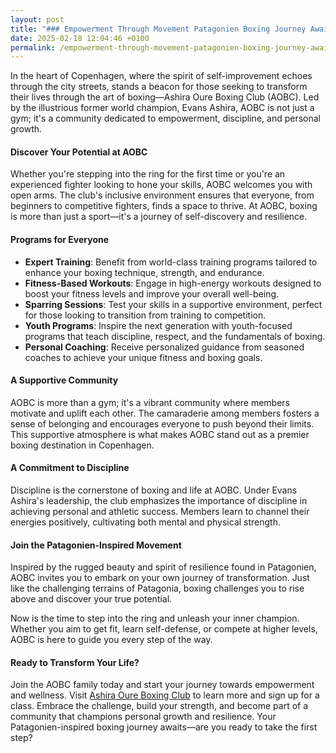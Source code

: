 ```yaml
---
layout: post
title: "### Empowerment Through Movement Patagonien Boxing Journey Awaits at AOBC"
date: 2025-02-18 12:04:46 +0100
permalink: /empowerment-through-movement-patagonien-boxing-journey-awaits-at-aobc/
---
```



In the heart of Copenhagen, where the spirit of self-improvement echoes through the city streets, stands a beacon for those seeking to transform their lives through the art of boxing—Ashira Oure Boxing Club (AOBC). Led by the illustrious former world champion, Evans Ashira, AOBC is not just a gym; it's a community dedicated to empowerment, discipline, and personal growth.

#### Discover Your Potential at AOBC

Whether you're stepping into the ring for the first time or you're an experienced fighter looking to hone your skills, AOBC welcomes you with open arms. The club's inclusive environment ensures that everyone, from beginners to competitive fighters, finds a space to thrive. At AOBC, boxing is more than just a sport—it's a journey of self-discovery and resilience.

#### Programs for Everyone

- **Expert Training**: Benefit from world-class training programs tailored to enhance your boxing technique, strength, and endurance.
- **Fitness-Based Workouts**: Engage in high-energy workouts designed to boost your fitness levels and improve your overall well-being.
- **Sparring Sessions**: Test your skills in a supportive environment, perfect for those looking to transition from training to competition.
- **Youth Programs**: Inspire the next generation with youth-focused programs that teach discipline, respect, and the fundamentals of boxing.
- **Personal Coaching**: Receive personalized guidance from seasoned coaches to achieve your unique fitness and boxing goals.

#### A Supportive Community

AOBC is more than a gym; it's a vibrant community where members motivate and uplift each other. The camaraderie among members fosters a sense of belonging and encourages everyone to push beyond their limits. This supportive atmosphere is what makes AOBC stand out as a premier boxing destination in Copenhagen.

#### A Commitment to Discipline

Discipline is the cornerstone of boxing and life at AOBC. Under Evans Ashira's leadership, the club emphasizes the importance of discipline in achieving personal and athletic success. Members learn to channel their energies positively, cultivating both mental and physical strength.

#### Join the Patagonien-Inspired Movement

Inspired by the rugged beauty and spirit of resilience found in Patagonien, AOBC invites you to embark on your own journey of transformation. Just like the challenging terrains of Patagonia, boxing challenges you to rise above and discover your true potential.

Now is the time to step into the ring and unleash your inner champion. Whether you aim to get fit, learn self-defense, or compete at higher levels, AOBC is here to guide you every step of the way.

#### Ready to Transform Your Life?

Join the AOBC family today and start your journey towards empowerment and wellness. Visit [Ashira Oure Boxing Club](https://www.ashiraoure.com/) to learn more and sign up for a class. Embrace the challenge, build your strength, and become part of a community that champions personal growth and resilience. Your Patagonien-inspired boxing journey awaits—are you ready to take the first step?